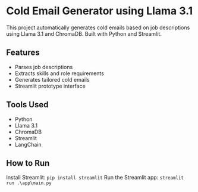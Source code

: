 # Cold Email Generator using Llama 3.1

This project automatically generates cold emails based on job descriptions using Llama 3.1 and ChromaDB. Built with Python and Streamlit.

## Features
- Parses job descriptions
- Extracts skills and role requirements
- Generates tailored cold emails
- Streamlit prototype interface

## Tools Used
- Python
- Llama 3.1
- ChromaDB
- Streamlit
- LangChain

## How to Run
Install Streamlit: `pip install streamlit`
Run the Streamlit app: `streamlit run .\app\main.py`
